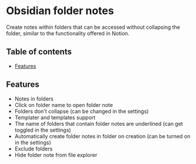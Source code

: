 # Obsidian folder notes
Create notes within folders that can be accessed without collapsing the folder, similar to the functionality offered in Notion.

## Table of contents

- [Features](#features)

## Features

- Notes in folders
- Click on folder name to open folder note
- Folders don't collapse (can be changed in the settings)
- Templater and templates support
- The name of folders that contain folder notes are underlined (can get toggled in the settings)
- Automatically create folder notes in folder on creation (can be turned on in the settings)
- Exclude folders
- Hide folder note from file explorer
 
